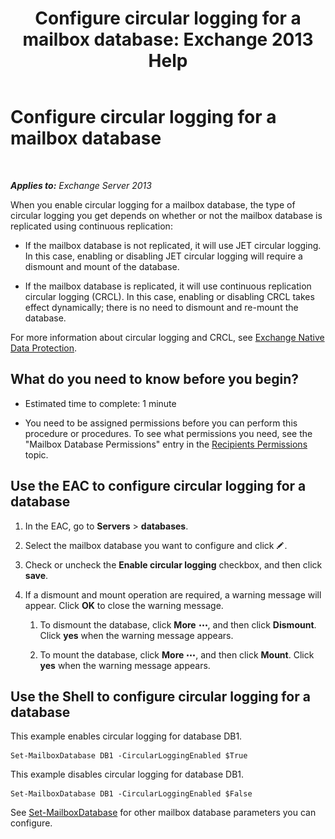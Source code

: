 ﻿---
title: 'Configure circular logging for a mailbox database: Exchange 2013 Help'
TOCTitle: Configure circular logging for a mailbox database
ms:assetid: 29cbd7cd-382b-4e0d-8368-2e49e75df2fc
ms:mtpsurl: https://technet.microsoft.com/en-us/library/Dn756374(v=EXCHG.150)
ms:contentKeyID: 62524835
ms.date: 05/13/2016
mtps_version: v=EXCHG.150
---

# Configure circular logging for a mailbox database

 

_**Applies to:** Exchange Server 2013_


When you enable circular logging for a mailbox database, the type of circular logging you get depends on whether or not the mailbox database is replicated using continuous replication:

  - If the mailbox database is not replicated, it will use JET circular logging. In this case, enabling or disabling JET circular logging will require a dismount and mount of the database.

  - If the mailbox database is replicated, it will use continuous replication circular logging (CRCL). In this case, enabling or disabling CRCL takes effect dynamically; there is no need to dismount and re-mount the database.

For more information about circular logging and CRCL, see [Exchange Native Data Protection](backup-restore-and-disaster-recovery-exchange-2013-help.md).

## What do you need to know before you begin?

  - Estimated time to complete: 1 minute

  - You need to be assigned permissions before you can perform this procedure or procedures. To see what permissions you need, see the "Mailbox Database Permissions" entry in the [Recipients Permissions](recipients-permissions-exchange-2013-help.md) topic.

## Use the EAC to configure circular logging for a database

1.  In the EAC, go to **Servers** \> **databases**.

2.  Select the mailbox database you want to configure and click ![Edit icon](images/JJ218640.6f53ccb2-1f13-4c02-bea0-30690e6ea71d(EXCHG.150).gif "Edit icon").

3.  Check or uncheck the **Enable circular logging** checkbox, and then click **save**.

4.  If a dismount and mount operation are required, a warning message will appear. Click **OK** to close the warning message.
    
    1.  To dismount the database, click **More** ![More Options Icon](images/JJ150550.5381819e-3b21-4873-8714-e9b956290b28(EXCHG.150).gif "More Options Icon"), and then click **Dismount**. Click **yes** when the warning message appears.
    
    2.  To mount the database, click **More** ![More Options Icon](images/JJ150550.5381819e-3b21-4873-8714-e9b956290b28(EXCHG.150).gif "More Options Icon"), and then click **Mount**. Click **yes** when the warning message appears.

## Use the Shell to configure circular logging for a database

This example enables circular logging for database DB1.

    Set-MailboxDatabase DB1 -CircularLoggingEnabled $True

This example disables circular logging for database DB1.

    Set-MailboxDatabase DB1 -CircularLoggingEnabled $False

See [Set-MailboxDatabase](https://technet.microsoft.com/en-us/library/bb123971\(v=exchg.150\)) for other mailbox database parameters you can configure.

